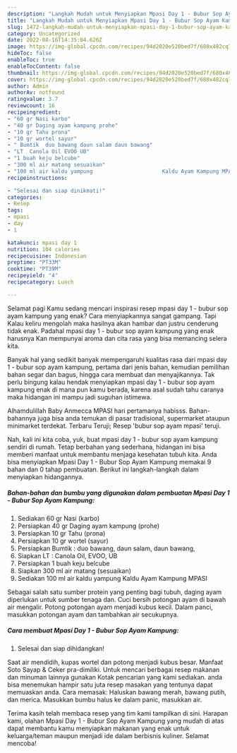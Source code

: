 ```yaml
---
description: "Langkah Mudah untuk Menyiapkan Mpasi Day 1 - Bubur Sop Ayam Kampung yang Lezat Sekali, Buat Buka Puasa Lezat Sekali"
title: "Langkah Mudah untuk Menyiapkan Mpasi Day 1 - Bubur Sop Ayam Kampung yang Lezat Sekali, Buat Buka Puasa Lezat Sekali"
slug: 1472-langkah-mudah-untuk-menyiapkan-mpasi-day-1-bubur-sop-ayam-kampung-yang-lezat-sekali-buat-buka-puasa-lezat-sekali
category: Uncategorized
date: 2022-08-16T14:35:04.626Z
image: https://img-global.cpcdn.com/recipes/94d2020e520bed7f/680x482cq70/mpasi-day-1-bubur-sop-ayam-kampung-foto-resep-utama.jpg
hideToc: false
enableToc: true
enableTocContent: false
thumbnail: https://img-global.cpcdn.com/recipes/94d2020e520bed7f/680x482cq70/mpasi-day-1-bubur-sop-ayam-kampung-foto-resep-utama.jpg
cover: https://img-global.cpcdn.com/recipes/94d2020e520bed7f/680x482cq70/mpasi-day-1-bubur-sop-ayam-kampung-foto-resep-utama.jpg
author: Admin
authorAv: notfound
ratingvalue: 3.7
reviewcount: 16
recipeingredient:
- "60 gr Nasi karbo"
- "40 gr Daging ayam kampung prohe"
- "10 gr Tahu prona"
- "10 gr wortel sayur"
- " Bumtik  duo bawang daun salam daun bawang"
- "LT  Canola Oil EVOO UB"
- "1 buah keju belcube"
- "300 ml air matang sesuaikan"
- "100 ml air kaldu yampung                      Kaldu Ayam Kampung MPASI"
recipeinstructions:

- "Selesai dan siap dinikmati!"
categories:
- Resep
tags:
- mpasi
- day
- 1

katakunci: mpasi day 1 
nutrition: 104 calories
recipecuisine: Indonesian
preptime: "PT33M"
cooktime: "PT39M"
recipeyield: "4"
recipecategory: Lunch

---
```



Selamat pagi Kamu sedang mencari inspirasi resep mpasi day 1 - bubur sop ayam kampung yang enak? Cara menyiapkannya sangat gampang. Tapi Kalau keliru mengolah maka hasilnya akan hambar dan justru cenderung tidak enak. Padahal mpasi day 1 - bubur sop ayam kampung yang enak harusnya Kan mempunyai aroma dan cita rasa yang bisa memancing selera kita.


Banyak hal yang sedikit banyak mempengaruhi kualitas rasa dari mpasi day 1 - bubur sop ayam kampung, pertama dari jenis bahan, kemudian pemilihan bahan segar dan bagus, hingga cara membuat dan menyajikannya. Tak perlu bingung kalau hendak menyiapkan mpasi day 1 - bubur sop ayam kampung enak di mana pun kamu berada, karena asal sudah tahu caranya maka hidangan ini mampu jadi suguhan istimewa.

Alhamdulillah Baby Anmecca MPASI hari pertamanya habisss. Bahan-bahannya juga bisa anda temukan di pasar tradisional, supermarket ataupun minimarket terdekat. Terbaru Teruji; Resep &#39;bubur sop ayam mpasi&#39; teruji.


Nah, kali ini kita coba, yuk, buat mpasi day 1 - bubur sop ayam kampung sendiri di rumah. Tetap berbahan yang sederhana, hidangan ini bisa memberi manfaat untuk membantu menjaga kesehatan tubuh kita. Anda bisa menyiapkan Mpasi Day 1 - Bubur Sop Ayam Kampung memakai 9 bahan dan 0 tahap pembuatan. Berikut ini langkah-langkah dalam menyiapkan hidangannya.

<!--inarticleads1-->

##### Bahan-bahan dan bumbu yang digunakan dalam pembuatan Mpasi Day 1 - Bubur Sop Ayam Kampung:

1. Sediakan 60 gr Nasi (karbo)
1. Persiapkan 40 gr Daging ayam kampung (prohe)
1. Persiapkan 10 gr Tahu (prona)
1. Persiapkan 10 gr wortel (sayur)
1. Persiapkan  Bumtik : duo bawang, daun salam, daun bawang,
1. Siapkan LT : Canola Oil, EVOO, UB
1. Persiapkan 1 buah keju belcube
1. Siapkan 300 ml air matang (sesuaikan)
1. Sediakan 100 ml air kaldu yampung                      Kaldu Ayam Kampung MPASI


Sebagai salah satu sumber protein yang penting bagi tubuh, daging ayam diperlukan untuk sumber tenaga dan. Cuci bersih potongan ayam di bawah air mengalir. Potong potongan ayam menjadi kubus kecil. Dalam panci, masukkan potongan ayam dan tambahkan air secukupnya. 

<!--inarticleads2-->

##### Cara membuat Mpasi Day 1 - Bubur Sop Ayam Kampung:


1. Selesai dan siap dihidangkan!

Saat air mendidih, kupas wortel dan potong menjadi kubus besar. Manfaat Soto Sayap &amp; Ceker pra-dimiliki. Untuk mencari berbagai resep makanan dan minuman lainnya gunakan Kotak pencarian yang kami sediakan. anda bisa menemukan hampir satu juta resep masakan yang tentunya dapat memuaskan anda. Cara memasak: Haluskan bawang merah, bawang putih, dan merica. Masukkan bumbu halus ke dalam panic, masukkan air. 

Terima kasih telah membaca resep yang tim kami tampilkan di sini. Harapan kami, olahan Mpasi Day 1 - Bubur Sop Ayam Kampung yang mudah di atas dapat membantu kamu menyiapkan makanan yang enak untuk keluarga/teman maupun menjadi ide dalam berbisnis kuliner. Selamat mencoba!
